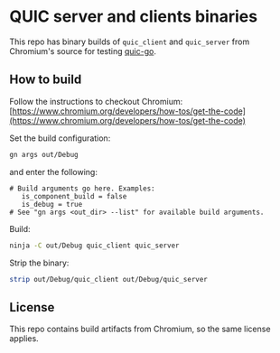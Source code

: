 # QUIC server and clients binaries

This repo has binary builds of `quic_client` and `quic_server` from Chromium's source for testing [quic-go](https://github.com/lucas-clemente/quic-go).

## How to build

Follow the instructions to checkout Chromium: [https://www.chromium.org/developers/how-tos/get-the-code](https://www.chromium.org/developers/how-tos/get-the-code)

Set the build configuration:
```sh
gn args out/Debug
```
and enter the following:
```
# Build arguments go here. Examples:
   is_component_build = false
   is_debug = true
# See "gn args <out_dir> --list" for available build arguments.
```

Build:
```sh
ninja -C out/Debug quic_client quic_server
```

Strip the binary:
```sh
strip out/Debug/quic_client out/Debug/quic_server
```

## License

This repo contains build artifacts from Chromium, so the same license applies.

